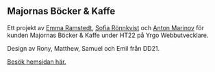 ## Majornas Böcker & Kaffe

Ett projekt av [Emma Ramstedt](https://github.com/Deliciaes), [Sofia Rönnkvist](https://github.com/sofiaronnkvist) och [Anton Marinov](https://github.com/antmar0417) för kunden Majornas Böcker & Kaffe under HT22 på Yrgo Webbutvecklare.

Design av Rony, Matthew, Samuel och Emil från DD21.

[Besök hemsidan här.](https://majornas-bocker-o-kaffe.vercel.app/)